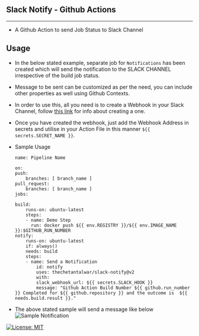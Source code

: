 ## Slack Notify - Github Actions
---

- A Github Action to send Job Status to Slack Channel

## Usage
- In the below stated example, separate job for `Notifications` has been created which will send the notification to the SLACK CHANNEL irrespective of the build job status.
- Message to be sent can be customized as per the need, you can include other properties as well using Github Contexts.
- In order to use this, all you need is to create a Webhook in your Slack Channel, follow <a href="https://api.slack.com/messaging/webhooks#create_a_webhook">this link</a> for info about creating a one.
- Once you have created the webhook, just add the Webhook Address in secrets and utilise in your Action File in this manner `${{ secrets.SECRET_NAME }}`.
- Sample Usage
    
    ```
    name: Pipeline Name

    on:
    push:
        branches: [ branch_name ]
    pull_request:
        branches: [ branch_name ]
    jobs:

    build:
        runs-on: ubuntu-latest
        steps:
        - name: Demo Step
          run: docker push ${{ env.REGISTRY }}/${{ env.IMAGE_NAME }}:$GITHUB_RUN_NUMBER
    notify:
        runs-on: ubuntu-latest
        if: always()
        needs: build
        steps:
        - name: Send a Notification
            id: notify
            uses: thechetantalwar/slack-notify@v2
            with:
            slack_webhook_url: ${{ secrets.SLACK_HOOK }}
            message: "Github Action Build Number ${{ github.run_number }} Completed for ${{ github.repository }} and the outcome is  ${{ needs.build.result }}."
    ```

- The above stated sample will send a message like below
    ![Sample Notification](https://github.com/thechetantalwar/slack-notify/blob/master/sample.png?raw=true)

[![License: MIT](https://img.shields.io/badge/License-MIT-yellow.svg)](https://opensource.org/licenses/MIT)